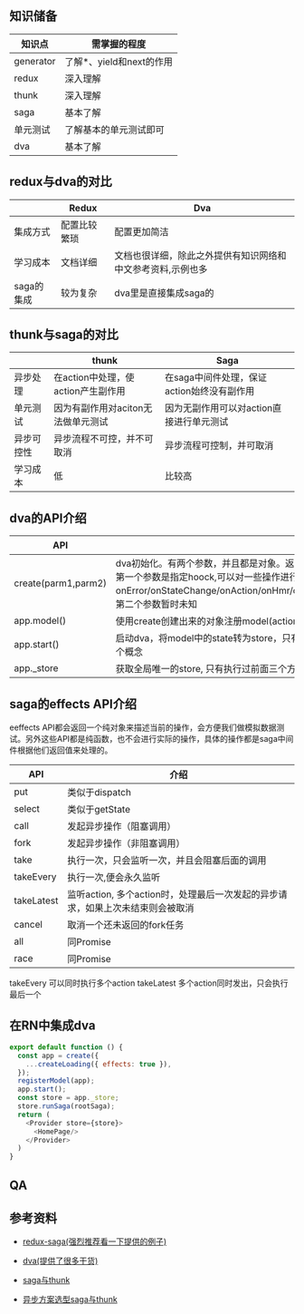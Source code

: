 ## 知识储备

| 知识点    | 需掌握的程度             |
| --------- | ------------------------ |
| generator | 了解*、yield和next的作用 |
| redux     | 深入理解                 |
| thunk     | 深入理解                 |
| saga      | 基本了解                 |
| 单元测试  | 了解基本的单元测试即可   |
| dva       | 基本了解                 |



## redux与dva的对比

|            | Redux        | Dva                                                         |
| ---------- | ------------ | ----------------------------------------------------------- |
| 集成方式   | 配置比较繁琐 | 配置更加简洁                                                |
| 学习成本   | 文档详细     | 文档也很详细，除此之外提供有知识网络和中文参考资料,示例也多 |
| saga的集成 | 较为复杂     | dva里是直接集成saga的                                       |



## thunk与saga的对比

|            | thunk                              | Saga                                       |
| ---------- | ---------------------------------- | ------------------------------------------ |
| 异步处理   | 在action中处理，使action产生副作用 | 在saga中间件处理，保证action始终没有副作用 |
| 单元测试   | 因为有副作用对aciton无法做单元测试 | 因为无副作用可以对action直接进行单元测试   |
| 异步可控性 | 异步流程不可控，并不可取消         | 异步流程可控制，并可取消                   |
| 学习成本   | 低                                 | 比较高                                     |



## dva的API介绍

| API                 | 介绍                                                         |
| ------------------- | ------------------------------------------------------------ |
| create(parm1,parm2) | dva初始化。有两个参数，并且都是对象。返回一个dva对象<br />第一个参数是指定hoock,可以对一些操作进行拦截处理(可以拦截的操作如下：onError/onStateChange/onAction/onHmr/onReducer/onEffect/extraReducers/extraEnhancers/_handleActions)，第二个参数暂时未知 |
| app.model()         | 使用create创建出来的对象注册model(action和reducer的整合)     |
| app.start()         | 启动dva，将model中的state转为store，只有执行start后, app._store才会被赋值。这个sotore跟redux中的store是一个概念 |
| app._store          | 获取全局唯一的store,  只有执行过前面三个方法，store才有值    |



## saga的effects API介绍

eeffects API都会返回一个纯对象来描述当前的操作，会方便我们做模拟数据测试。另外这些API都是纯函数，也不会进行实际的操作，具体的操作都是saga中间件根据他们返回值来处理的。

| API        | 介绍                                                         |
| ---------- | ------------------------------------------------------------ |
| put        | 类似于dispatch                                               |
| select     | 类似于getState                                               |
| call       | 发起异步操作（阻塞调用）                                     |
| fork       | 发起异步操作（非阻塞调用）                                   |
| take       | 执行一次，只会监听一次，并且会阻塞后面的调用                 |
| takeEvery  | 执行一次,便会永久监听                                        |
| takeLatest | 监听action,   多个action时，处理最后一次发起的异步请求，如果上次未结束则会被取消 |
| cancel     | 取消一个还未返回的fork任务                                   |
| all        | 同Promise                                                    |
| race       | 同Promise                                                    |



takeEvery  可以同时执行多个action  takeLatest  多个action同时发出，只会执行最后一个

## 在RN中集成dva

```javascript
export default function () {
  const app = create({
    ...createLoading({ effects: true }),
  });
  registerModel(app);
  app.start();
  const store = app._store;
  store.runSaga(rootSaga);
  return (
    <Provider store={store}>
      <HomePage/>
    </Provider>
  )
}
```


## QA



## 参考资料

- [redux-saga(强烈推荐看一下提供的例子)](https://redux-saga-in-chinese.js.org/)

- [dva(提供了很多干货)](https://github.com/dvajs/dva/blob/master/README_zh-CN.md)

- [saga与thunk](https://segmentfault.com/a/1190000009928167)
- [异步方案选型saga与thunk](https://blog.csdn.net/liwusen/article/details/79677827)








